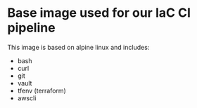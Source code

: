 # Base image used for our IaC CI pipeline

This image is based on alpine linux and includes:

- bash
- curl
- git
- vault
- tfenv (terraform)
- awscli
